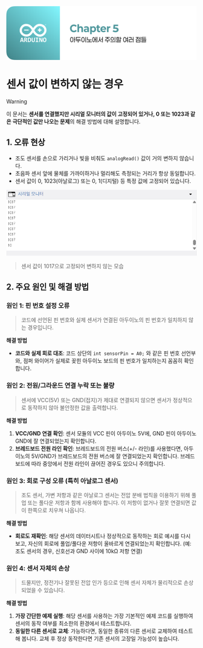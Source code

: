 <img src="./header.png" />

# 센서 값이 변하지 않는 경우

> [!WARNING]
> 이 문서는 **센서를 연결했지만 시리얼 모니터의 값이 고정되어 있거나, 0 또는 1023과 같은 극단적인 값만 나오는 문제**의 해결 방법에 대해 설명합니다.

## 1. 오류 현상

- 조도 센서를 손으로 가리거나 빛을 비춰도 `analogRead()` 값이 거의 변하지 않습니다.
- 초음파 센서 앞에 물체를 가까이하거나 멀리해도 측정되는 거리가 항상 동일합니다.
- 센서 값이 0, 1023(아날로그) 또는 0, 1(디지털) 등 특정 값에 고정되어 있습니다.

<img src="./src/sensor_value_fixed.png" />

> 센서 값이 1017으로 고정되어 변하지 않는 모습

## 2. 주요 원인 및 해결 방법

### 원인 1: 핀 번호 설정 오류

> 코드에 선언된 핀 번호와 실제 센서가 연결된 아두이노의 핀 번호가 일치하지 않는 경우입니다.

**해결 방법**

- **코드와 실제 회로 대조**: 코드 상단의 `int sensorPin = A0;` 와 같은 핀 번호 선언부와, 점퍼 와이어가 실제로 꽂힌 아두이노 보드의 핀 번호가 일치하는지 꼼꼼히 확인합니다.

### 원인 2: 전원/그라운드 연결 누락 또는 불량

> 센서에 VCC(5V) 또는 GND(접지)가 제대로 연결되지 않으면 센서가 정상적으로 동작하지 않아 불안정한 값을 출력합니다.

**해결 방법**

1. **VCC/GND 연결 확인**: 센서 모듈의 VCC 핀이 아두이노 5V에, GND 핀이 아두이노 GND에 잘 연결되었는지 확인합니다.
2. **브레드보드 전원 라인 확인**: 브레드보드의 전원 버스(+/- 라인)를 사용했다면, 아두이노의 5V/GND가 브레드보드의 전원 버스에 잘 연결되었는지 확인합니다. 브레드보드에 따라 중앙에서 전원 라인이 끊어진 경우도 있으니 주의합니다.

### 원인 3: 회로 구성 오류 (특히 아날로그 센서)

> 조도 센서, 가변 저항과 같은 아날로그 센서는 전압 분배 법칙을 이용하기 위해 풀업 또는 풀다운 저항과 함께 사용해야 합니다. 이 저항이 없거나 잘못 연결되면 값이 한쪽으로 치우쳐 나옵니다.

**해결 방법**

- **회로도 재확인**: 해당 센서의 데이터시트나 정상적으로 동작하는 회로 예시를 다시 보고, 자신의 회로에 풀업/풀다운 저항이 올바르게 연결되었는지 확인합니다. (예: 조도 센서의 경우, 신호선과 GND 사이에 10kΩ 저항 연결)

### 원인 4: 센서 자체의 손상

> 드물지만, 정전기나 잘못된 전압 인가 등으로 인해 센서 자체가 물리적으로 손상되었을 수 있습니다.

**해결 방법**

1. **가장 간단한 예제 실행**: 해당 센서를 사용하는 가장 기본적인 예제 코드를 실행하여 센서의 동작 여부를 최소한의 환경에서 테스트합니다.
2. **동일한 다른 센서로 교체**: 가능하다면, 동일한 종류의 다른 센서로 교체하여 테스트해 봅니다. 교체 후 정상 동작한다면 기존 센서의 고장일 가능성이 높습니다.
